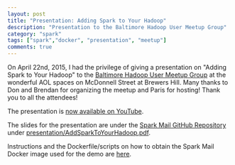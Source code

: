 ```yaml
---
layout: post
title: "Presentation: Adding Spark to Your Hadoop"
description: "Presentation to the Baltimore Hadoop User Meetup Group"
category: "spark"
tags: ["spark","docker", "presentation", "meetup"]
comments: true
---
```


On April 22nd, 2015, I had the privilege of giving a presentation on
"Adding Spark to Your Hadoop" to the [Baltimore Hadoop User Meetup Group](http://www.meetup.com/Baltimore-Hadoop-User-Group/events/221583743/)
at the wonderful AOL spaces on McDonnell Street at Brewers Hill. Many thanks to
Don and Brendan for organizing the meetup and Paris for hosting! Thank you to
all the attendees!

The presentation is [now available on YouTube](https://www.youtube.com/watch?v=WgqYn3RlWlI).

The slides for the presentation are under the
[Spark Mail GitHub Repository](https://github.com/medale/) under [presentation/AddSparkToYourHadoop.pdf](https://github.com/medale/spark-mail/blob/master/presentation/AddSparkToYourHadoop.pdf).

Instructions and the Dockerfile/scripts on how to obtain the Spark Mail
Docker image used for the demo are [here](https://github.com/medale/spark-mail-docker).
